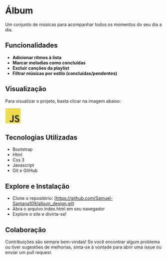 # Álbum 

Um conjunto de músicas para acompanhar todos os momentos do seu dia a dia.

## Funcionalidades
- **Adicionar ritmos à lista**
- **Marcar melodias como concluídas**
- **Excluir canções da playlist**
- **Filtrar músicas por estilo (concluídas/pendentes)**

## Visualização
<p>Para visualizar o projeto, basta clicar na imagem abaixo: </p>
 <a href=" https://samuel-santana109.github.io/album_design/" target="_blank"> 
  <img src="https://github.com/devicons/devicon/blob/master/icons/javascript/javascript-original.svg" width="50" height="50" target="_blank">  
 </a>

 ## Tecnologias Utilizadas
- Bootstrap 
 - Html 
 - Css 3
 - Javascript 
 - Git e GitHub

## Explore e Instalação
- Clone o repositório: [https://github.com/Samuel-Santana109/album_design.git)
- Abra o arquivo index.html em seu navegador
- Explore o site e divirta-se!

## Colaboração 
<p> Contribuições são sempre bem-vindas! Se você encontrar algum problema ou tiver sugestões de melhorias, 
  sinta-se à vontade para abrir uma issue ou enviar um pull request.  </p>
